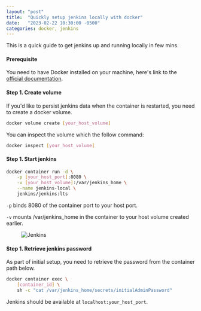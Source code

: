 ```yaml
---
layout: "post"
title:  "Quickly setup jenkins locally with docker"
date:   "2023-02-22 10:30:00 -0500"
categories: docker, jenkins
---
```


This is a quick guide to get jenkins up and running locally in few mins.


####  Prerequisite
You need to have Docker installed on your machine, here's link to the [official documentation](https://docs.docker.com/get-docker/).


#### Step 1. Create volume

If you'd like to persist jenkins data when the container is restarted, you need to create a docker volume.
```bash
docker volume create [your_host_volume]
```

You can inspect the volume which the follow command:
```bash
docker inspect [your_host_volume]
```

#### Step 1. Start jenkins
```bash
docker container run -d \
    -p [your_host_port]:8080 \
    -v [your_host_volume]:/var/jenkins_home \
    --name jenkins-local \
    jenkins/jenkins:lts
```

`-p` binds 8080 of the container port to your host port.

`-v` mounts /var/jenkins_home in the container to your host volume created earlier.

<figure>
  <img src="{{site.url}}/img/jenkins.webp" alt="Jenkins"/>
</figure>

#### Step 1. Retrieve jenkins password
As part of initial setup, you need to retrieve the password from the container path below.

```bash
docker container exec \
    [container_id] \
    sh -c "cat /var/jenkins_home/secrets/initialAdminPassword"
```

Jenkins should be available at `localhost:your_host_port`.
